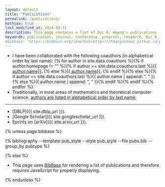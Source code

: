 ```yaml
---
layout: default
title: "Publications"
permalink: /publications/
mathjax: true
last_modified_at: 2024-08-11
description: This page contains a list of Duc A. Hoang's publications
keywords: publication, journal, conference, preprint, research, Duc A. Hoang
#bibbase: "https://bibbase.org/show?bib=https://hoanganhduc.github.io/pubs.bib&theme=default&groupby=pubtype&authorFirst=1&jsonp=1"
---
```


* I have been collaborated with the following coauthors (in alphabetical order by last name): {% for author in site.data.coauthors %}{% if author.homepage != "" %}{% if author == site.data.coauthors.last %}<a href="{{ author.homepage }}">{{ author.name}}</a>. {% else %}<a href="{{ author.homepage }}">{{ author.name}}</a>, {% endif %}{% else %}{% if author == site.data.coauthors.last %}{{ author.name | append: ". " }}{% else %}{{ author.name | append: ", " }}{% endif %}{% endif %}{% endfor %}
* Traditionally, in most areas of mathematics and theoretical computer science, [authors are listed in alphabetical order by last name](https://www.ams.org/profession/leaders/culture/JointResearchandItsPublicationfinal.pdf).

-----

* [DBLP]({{ site.dblp_url }}). 
* [Google Scholar]({{ site.googlescholar_url }}).
* Eprints on [arXiv]({{ site.arxiv_url }}).


<!--

* [Researchmap]({{ site.researchmap_url }}). 
* [zbMATH]({{ site.zbmath_url }}).
* [MathSciNet]({{ site.mathscinet_url }}).
* [BibBase]({{ site.bibbase_url }}).

-->

{% unless page.bibbase %}

<div class="publication">

{% bibliography --template pub_style --style pub_style --file pubs.bib --group_by pubtype %}

</div>

{% else %}

* This page uses [BibBase](https://bibbase.org/) for rendering a list of publications and therefore requires JavaScript for properly displaying.

{% endunless %}
